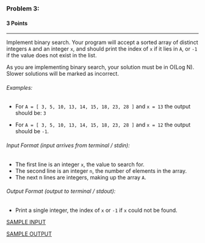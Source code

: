 ### Problem 3:
#### 3 Points

---
Implement binary search. Your program will accept a sorted array of distinct integers <code>A</code> and an integer <code>x</code>, and should print the index of <code>x</code> if it lies in <code>A</code>, or <code>-1</code> if the value does not exist in the list.

As you are implementing binary search, your solution must be in O(Log N). Slower solutions will be marked as incorrect. 

###### Examples:
- For <code>A = [ 3, 5, 10, 13, 14, 15, 18, 23, 28 ]</code> and <code>x = 13</code> the output should be:
<code>3</code>

- For <code>A = [ 3, 5, 10, 13, 14, 15, 18, 23, 28 ]</code> and <code>x = 12</code> the output should be <code>-1</code>.

###### Input Format (input arrives from terminal / stdin):

- The first line is an integer <code>x</code>, the value to search for.
- The second line is an integer <code>n</code>, the number of elements in the array.
- The next n lines are integers, making up the array <code>A</code>.

###### Output Format (output to terminal / stdout):

- Print a single integer, the index of <code>x</code> or <code>-1</code> if <code>x</code> could not be found.

[SAMPLE INPUT](input.txt)

[SAMPLE OUTPUT](output.txt)
